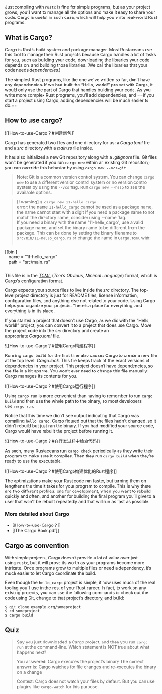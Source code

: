 Just compiling with `rustc` is fine for simple programs, but as your project grows, you’ll want to manage all the options and make it easy to share your code. Cargo is useful in such case, which will help you write real-world Rust programs.

## What is Cargo?
Cargo is Rust’s build system and package manager. Most Rustaceans use this tool to manage their Rust projects because Cargo handles a lot of tasks for you, such as building your code, downloading the libraries your code depends on, and building those libraries. (We call the libraries that your code needs _dependencies_.)

The simplest Rust programs, like the one we’ve written so far, don’t have any dependencies. If we had built the “Hello, world!” project with Cargo, it would only use the part of Cargo that handles building your code. As you write more complex Rust programs, you’ll add dependencies, and ==if you start a project using Cargo, adding dependencies will be much easier to do.==

## How to use cargo?
![[How-to-use-Cargo？#创建新包]]

Cargo has generated two files and one directory for us: a _Cargo.toml_ file and a _src_ directory with a _main.rs_ file inside.

It has also initialized a new Git repository along with a _.gitignore_ file. Git files won’t be generated if you run `cargo new` within an existing Git repository; you can override this behavior by using `cargo new --vcs=git`.

> Note: Git is a common version control system. You can change `cargo new` to use a different version control system or no version control system by using the `--vcs` flag. Run `cargo new --help` to see the available options.

> [! warning] 
> `$ cargo new 11-hello_cargo`  
> error: the name `11-hello_cargo` cannot be used as a package name, the name cannot start with a digit If you need a package name to not match the directory name, consider using --name flag.  
> If you need a binary with the name "11-hello_cargo", use a valid package name, and set the binary name to be different from the package. This can be done by setting the binary filename to `src/bin/11-hello_cargo.rs` or change the name in `Cargo.toml` with:
> ```  
  [[bin]]  
   name = "11-hello_cargo"  
   path = "src/main. rs"
> ```

This file is in the [_TOML_](https://toml.io/) (_Tom’s Obvious, Minimal Language_) format, which is Cargo’s configuration format.

Cargo expects your source files to live inside the _src_ directory. The top-level project directory is just for README files, license information, configuration files, and anything else not related to your code. Using Cargo helps you organize your projects. There’s a place for everything, and everything is in its place.

If you started a project that doesn’t use Cargo, as we did with the “Hello, world!” project, you can convert it to a project that does use Cargo. Move the project code into the _src_ directory and create an appropriate _Cargo.toml_ file.

![[How-to-use-Cargo？#使用Cargo构建程序]]

Running `cargo build` for the first time also causes Cargo to create a new file at the top level: _Cargo.lock_. This file keeps track of the exact versions of dependencies in your project. This project doesn’t have dependencies, so the file is a bit sparse. You won’t ever need to change this file manually; Cargo manages its contents for you.

![[How-to-use-Cargo？#使用Cargo运行程序]]

Using `cargo run` is more convenient than having to remember to run `cargo build` and then use the whole path to the binary, so most developers use `cargo run`.

Notice that this time we didn’t see output indicating that Cargo was compiling `hello_cargo`. Cargo figured out that the files hadn’t changed, so it didn’t rebuild but just ran the binary. If you had modified your source code, Cargo would have rebuilt the project before running it.

![[How-to-use-Cargo？#在开发过程中检查代码]]

As such, many Rustaceans run `cargo check` periodically as they write their program to make sure it compiles. Then they run `cargo build` when they’re ready to use the executable.

![[How-to-use-Cargo？#使用Cargo构建优化的Rust程序]]

The optimizations make your Rust code run faster, but turning them on lengthens the time it takes for your program to compile. This is why there are two different profiles: one for development, when you want to rebuild quickly and often, and another for building the final program you’ll give to a user that won’t be rebuilt repeatedly and that will run as fast as possible.

### More detailed about Cargo
-  [[How-to-use-Cargo？]]
- [[The Cargo Book.pdf]]

## Cargo as convention
With simple projects, Cargo doesn’t provide a lot of value over just using `rustc`, but it will prove its worth as your programs become more intricate. Once programs grow to multiple files or need a dependency, it’s much easier to let Cargo coordinate the build.

Even though the `hello_cargo` project is simple, it now uses much of the real tooling you’ll use in the rest of your Rust career. In fact, to work on any existing projects, you can use the following commands to check out the code using Git, change to that project’s directory, and build:
```
$ git clone example.org/someproject 
$ cd someproject 
$ cargo build
```

## Quiz
> Say you just downloaded a Cargo project, and then you run `cargo run` at the command-line. Which statement is NOT true about what happens next?
> 
> You answered: Cargo executes the project's binary
> The correct answer is: Cargo watches for file changes and re-executes the binary on a change
> 
> Context: Cargo does not watch your files by default. But you can use plugins like `cargo-watch` for this purpose.

